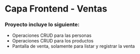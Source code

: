 # Capa Frontend - Ventas

### Proyecto incluye lo siguiente:

* Operaciones CRUD para las personas
* Operaciones CRUD para los productos
* Pantalla de venta, solamente para listar y registrar la venta


